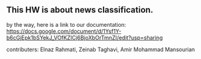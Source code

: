 ## This HW is about news classification.  
  
by the way, here is a link to our documentation:  
https://docs.google.com/document/d/1Ysf1Y-b6cGjEpk1bSYekJ_VOfKZICj6BjoXbOrTmnZI/edit?usp=sharing  
  
contributers: Elnaz Rahmati, Zeinab Taghavi, Amir Mohammad Mansourian

